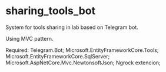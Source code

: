 # sharing_tools_bot

System for tools sharing in lab based on Telegram bot.

Using MVC pattern.

Required: 
  Telegram.Bot;
  Microsoft.EntityFrameworkCore.Tools;
  Microsoft.EntityFrameworkCore.SqlServer;
  Microsoft.AspNetCore.Mvc.NewtonsoftJson;
  Ngrock extencion;
